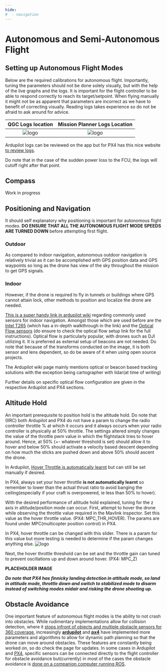 ```yaml
---
hide:
#  - navigation
---
```


# Autonomous and Semi-Autonomous Flight

## Setting up Autonomous Flight Modes
Below are the required calibrations for autonomous flight. Importantly, tuning the parameters should not be done solely visually, but with the help of the live graphs and the logs. It is important for the flight controller to be able to respond correctly to reach its target/setpoint. When flying manually it might not be as apparent that parameters are incorrect as we have to benefit of correcting visually. Reading logs takes experience so do not be afraid to ask around for advice.

QGC Logs location            |  Mission Planner Logs Location
:-------------------------:|:-------------------------:
![logo](https://i.imgur.com/D4BYmMd.png) |![logo](https://i.imgur.com/xwjKWKZ.png)

Ardupilot logs can be reviewed on the app but for PX4 has this nice website [to review logs](https://logs.px4.io/).

Do note that in the case of the sudden power loss to the FCU, the logs will cutoff right after that point.

## Compass
Work in progress

## Positioning and Navigation
It should self explanatory why positioning is important for autonomous flight modes. **DO ENSURE THAT ALL THE AUTONOMOUS FLIGHT MODE SPEEDS ARE TURNED DOWN** before attempting first flight.
### Outdoor
As compared to indoor navigation, autonomous outdoor navigation is relatively trivial as it can be accomplished with GPS position data and GPS waypoints so long as the drone has view of the sky throughout the mission to get GPS signals.
### Indoor
However, if the drone is required to fly in tunnels or buildings where GPS cannot attain lock, other methods to position and localize the drone are needed.

[This is a super handy link in ardupilot wiki](https://ardupilot.org/copter/docs/common-non-gps-navigation-landing-page.html) regarding commonly used sensors for indoor navigation. Amongst those which are used before are the [Intel T265](https://ardupilot.org/copter/docs/common-vio-tracking-camera.html) (which has a in-depth walkthrough in the link) and the [Optical Flow sensors](https://ardupilot.org/copter/docs/common-optical-flow-sensors-landingpage.html) (do ensure to check the optical flow setup link for the full instructions). Optical flow is particularly popular, with drones such as DJI utilizing it. It is preferred as external setup of beacons are not needed. Do note that because of the transforms conducted on the image, it is both sensor and lens dependent, so do be aware of it when using open source projects.

The Ardupilot wiki page mainly mentions optical or beacon based tracking solutions with the exception being cartographer with lidar(at time of writing)

Further details on specific optical flow configuration are given in the respective Ardupilot and PX4 sections.

## Altitude Hold
An important prerequisite to position hold is the altitude hold. Do note that (IIRC) both Ardupilot and PX4 do not have a param to change the radio controller throttle % at which it occurs and it always occurs when your radio controller is physically at 50% throttle. The settings altered simply changes the value of the throttle pwm value in which the flightstack tries to hover around. Hence, at 50% (+- whatever threshold is set) should allow it to hover and below 50% should activate a velocity based descent depending on how much the sticks are pushed down and above 50% should ascent the drone.

In Ardupilot, [Hover Throttle is automatically learnt](https://ardupilot.org/copter/docs/ac_throttlemid.html#ac-throttlemid) but can still be set manually if desired.

In PX4, always set your hover throttle **is not automatically learnt** so remember to lower than the actual thrust ratio to avoid banging the ceiling(especially if your craft is overpowered, ie less than 50% to hover).



With the desired performance of altitude hold explained, tuning for the z axis in altitude/position mode can occur.
First, attempt to hover the drone while observing the throttle value required in the Mavlink inspector. Set this value as the hover throttle value. (PX4: MPC_THR_HOVER). The params are found under MPC(multicopter position control) in PX4.

In PX4, hover throttle can be changed with this slider. There is a param for this value but more testing is needed to determine if the param changes anything else.
![logo](https://i.imgur.com/gHkHTEX.png)

Next, the hover throttle threshold can be set and the throttle gain can tuned to prevent oscillations up and down around hover. (PX4: MPC_Z)

**PLACEHOLDER IMAGE**

***Do note that PX4 has finnicky landing detection in attitude mode, so land in attitude mode, throttle down and switch to stabilized mode to disarm instead of switching modes midair and risking the drone shooting up.***

## Obstacle Avoidance

One important feature of autonomous flight modes is the ability to not crash into obstacles. While rudimentary implementations allow for collision detection, where it [stops infront of objects and multiple obstacle sensors for 360 coverage](https://ardupilot.org/dev/docs/code-overview-object-avoidance.html), increasingly [**ardupilot**](https://ardupilot.org/copter/docs/common-object-avoidance-landing-page.html) and [**px4**](https://docs.px4.io/master/en/computer_vision/collision_prevention.html) have implemented more parameters and algorithms to allow for dynamic path planning so that the drone can move around obstacles. These features are constantly being worked on, so do check the page for updates. In some cases in Ardupilot and [PX4](https://docs.px4.io/master/en/sensor/cm8jl65_ir_distance_sensor.html), specific sensors can be connected directly to the flight controller for obstacle avoidance but(currently) in most of the cases the obstacle avoidance is [done on a companion computer running ROS](https://ardupilot.org/copter/docs/common-realsense-depth-camera.html#common-realsense-depth-camera).